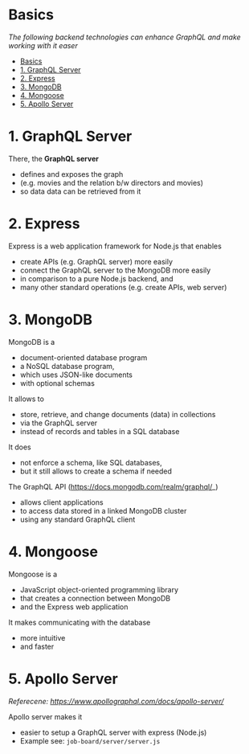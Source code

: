 # Basics

_The following backend technologies can enhance GraphQL and make working with it easer_

- [Basics](#basics)
- [1. GraphQL Server](#1-graphql-server)
- [2. Express](#2-express)
- [3. MongoDB](#3-mongodb)
- [4. Mongoose](#4-mongoose)
- [5. Apollo Server](#5-apollo-server)

# 1. GraphQL Server

There, the **GraphQL server**

- defines and exposes the graph
- (e.g. movies and the relation b/w directors and movies)
- so data data can be retrieved from it

# 2. Express

Express is a web application framework for Node.js that enables

- create APIs (e.g. GraphQL server) more easily
- connect the GraphQL server to the MongoDB more easily
- in comparison to a pure Node.js backend, and
- many other standard operations (e.g. create APIs, web server)

# 3. MongoDB

MongoDB is a

- document-oriented database program
- a NoSQL database program,
- which uses JSON-like documents
- with optional schemas

It allows to

- store, retrieve, and change documents (data) in collections
- via the GraphQL server
- instead of records and tables in a SQL database

It does

- not enforce a schema, like SQL databases,
- but it still allows to create a schema if needed

The GraphQL API (https://docs.mongodb.com/realm/graphql/_)

- allows client applications
- to access data stored in a linked MongoDB cluster
- using any standard GraphQL client

# 4. Mongoose

Mongoose is a

- JavaScript object-oriented programming library
- that creates a connection between MongoDB
- and the Express web application

It makes communicating with the database

- more intuitive
- and faster

# 5. Apollo Server

_Referecene: https://www.apollographql.com/docs/apollo-server/_

Apollo server makes it

- easier to setup a GraphQL server with express (Node.js)
- Example see: `job-board/server/server.js`
